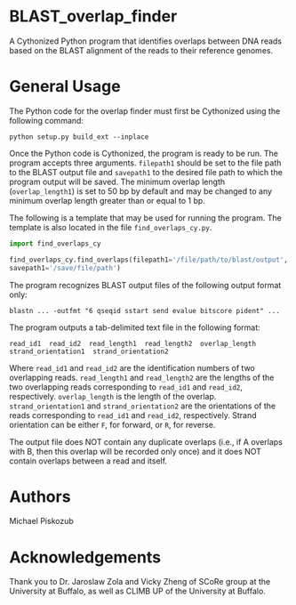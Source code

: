 # BLAST_overlap_finder
A Cythonized Python program that identifies overlaps between DNA reads based on the BLAST alignment of the reads to their reference 
genomes. 

# General Usage
The Python code for the overlap finder must first be Cythonized using the following command:

```
python setup.py build_ext --inplace
```

Once the Python code is Cythonized, the program is ready to be run. The program accepts three arguments. 
`filepath1` should be set to the file path to the BLAST output file and `savepath1` to the desired file path to 
which the program output will be saved. The minimum overlap length (`overlap_length1`) is set to 50 bp by default and may be changed to 
any minimum overlap length greater than or equal to 1 bp. 

The following is a template that may be used for running the program. The template is also located in the file `find_overlaps_cy.py`.

```python
import find_overlaps_cy

find_overlaps_cy.find_overlaps(filepath1='/file/path/to/blast/output', overlap_length1 = 50, 
savepath1='/save/file/path')
```

The program recognizes BLAST output files of the following output format only:

```
blastn ... -outfmt "6 qseqid sstart send evalue bitscore pident" ...
```

The program outputs a tab-delimited text file in the following format:

```
read_id1  read_id2  read_length1  read_length2  overlap_length  strand_orientation1  strand_orientation2
```

Where `read_id1` and `read_id2` are the identification numbers of two overlapping reads. `read_length1` and `read_length2` are the 
lengths of the two overlapping reads corresponding to `read_id1` and `read_id2`, respectively. `overlap_length` is the length of the 
overlap. `strand_orientation1` and `strand_orientation2` are the orientations of the reads corresponding to `read_id1` and `read_id2`, 
respectively. Strand orientation can be either `F`, for forward, or `R`, for reverse.

The output file does NOT contain any duplicate overlaps (i.e., if A overlaps with B, then this overlap will be recorded only once) and 
it does NOT contain overlaps between a read and itself.

# Authors
Michael Piskozub

# Acknowledgements
Thank you to Dr. Jaroslaw Zola and Vicky Zheng of SCoRe group at the University at Buffalo, as well as CLIMB UP of the University at 
Buffalo. 
